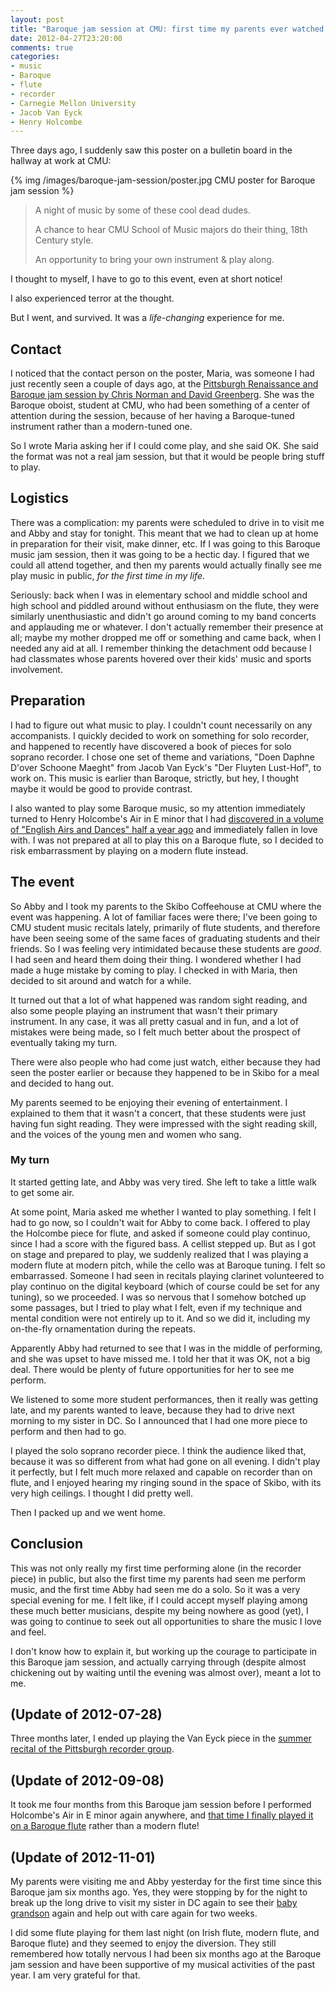 ```yaml
---
layout: post
title: "Baroque jam session at CMU: first time my parents ever watched me perform music"
date: 2012-04-27T23:20:00
comments: true
categories: 
- music
- Baroque
- flute
- recorder
- Carnegie Mellon University
- Jacob Van Eyck
- Henry Holcombe
---
```

Three days ago, I suddenly saw this poster on a bulletin board in the hallway at work at CMU:

{% img /images/baroque-jam-session/poster.jpg CMU poster for Baroque jam session %}

<blockquote>
A night of music by some of these cool dead dudes.

A chance to hear CMU School of Music majors do their thing, 18th Century style.

An opportunity to bring your own instrument & play along.
</blockquote>

I thought to myself, I have to go to this event, even at short notice!

I also experienced terror at the thought.

But I went, and survived. It was a *life-changing* experience for me.

<!--more-->

## Contact

I noticed that the contact person on the poster, Maria, was someone I had just recently seen a couple of days ago, at the [Pittsburgh Renaissance and Baroque jam session by Chris Norman and David Greenberg](/blog/2012/04/21/my-first-time-in-a-public-music-jam-intense-fun-with-chris-norman-and-david-greenberg/). She was the Baroque oboist, student at CMU, who had been something of a center of attention during the session, because of her having a Baroque-tuned instrument rather than a modern-tuned one.

So I wrote Maria asking her if I could come play, and she said OK. She said the format was not a real jam session, but that it would be people bring stuff to play.

## Logistics

There was a complication: my parents were scheduled to drive in to visit me and Abby and stay for tonight. This meant that we had to clean up at home in preparation for their visit, make dinner, etc. If I was going to this Baroque music jam session, then it was going to be a hectic day. I figured that we could all attend together, and then my parents would actually finally see me play music in public, *for the first time in my life*.

Seriously: back when I was in elementary school and middle school and high school and piddled around without enthusiasm on the flute, they were similarly unenthusiastic and didn't go around coming to my band concerts and applauding me or whatever. I don't actually remember their presence at all; maybe my mother dropped me off or something and came back, when I needed any aid at all. I remember thinking the detachment odd because I had classmates whose parents hovered over their kids' music and sports involvement.

## Preparation

I had to figure out what music to play. I couldn't count necessarily on any accompanists. I quickly decided to work on something for solo recorder, and happened to recently have discovered a book of pieces for solo soprano recorder. I chose one set of theme and variations, "Doen Daphne D'over Schoone Maeght" from Jacob Van Eyck's "Der Fluyten Lust-Hof", to work on. This music is earlier than Baroque, strictly, but hey, I thought maybe it would be good to provide contrast.

I also wanted to play some Baroque music, so my attention immediately turned to Henry Holcombe's Air in E minor that I had [discovered in a volume of "English Airs and Dances" half a year ago](/blog/2011/11/30/bought-a-baroque-flute/) and immediately fallen in love with. I was not prepared at all to play this on a Baroque flute, so I decided to risk embarrassment by playing on a modern flute instead.

## The event

So Abby and I took my parents to the Skibo Coffeehouse at CMU where the event was happening. A lot of familiar faces were there; I've been going to CMU student music recitals lately, primarily of flute students, and therefore have been seeing some of the same faces of graduating students and their friends. So I was feeling very intimidated because these students are *good*. I had seen and heard them doing their thing. I wondered whether I had made a huge mistake by coming to play. I checked in with Maria, then decided to sit around and watch for a while.

It turned out that a lot of what happened was random sight reading, and also some people playing an instrument that wasn't their primary instrument. In any case, it was all pretty casual and in fun, and a lot of mistakes were being made, so I felt much better about the prospect of eventually taking my turn.

There were also people who had come just watch, either because they had seen the poster earlier or because they happened to be in Skibo for a meal and decided to hang out.

My parents seemed to be enjoying their evening of entertainment. I explained to them that it wasn't a concert, that these students were just having fun sight reading. They were impressed with the sight reading skill, and the voices of the young men and women who sang.

### My turn

It started getting late, and Abby was very tired. She left to take a little walk to get some air.

At some point, Maria asked me whether I wanted to play something. I felt I had to go now, so I couldn't wait for Abby to come back. I offered to play the Holcombe piece for flute, and asked if someone could play continuo, since I had a score with the figured bass. A cellist stepped up. But as I got on stage and prepared to play, we suddenly realized that I was playing a modern flute at modern pitch, while the cello was at Baroque tuning. I felt so embarrassed. Someone I had seen in recitals playing clarinet volunteered to play continuo on the digital keyboard (which of course could be set for any tuning), so we proceeded. I was so nervous that I somehow botched up some passages, but I tried to play what I felt, even if my technique and mental condition were not entirely up to it. And so we did it, including my on-the-fly ornamentation during the repeats.

Apparently Abby had returned to see that I was in the middle of performing, and she was upset to have missed me. I told her that it was OK, not a big deal. There would be plenty of future opportunities for her to see me perform.

We listened to some more student performances, then it really was getting late, and my parents wanted to leave, because they had to drive next morning to my sister in DC. So I announced that I had one more piece to perform and then had to go.

I played the solo soprano recorder piece. I think the audience liked that, because it was so different from what had gone on all evening. I didn't play it perfectly, but I felt much more relaxed and capable on recorder than on flute, and I enjoyed hearing my ringing sound in the space of Skibo, with its very high ceilings. I thought I did pretty well.

Then I packed up and we went home.

## Conclusion

This was not only really my first time performing alone (in the recorder piece) in public, but also the first time my parents had seen me perform music, and the first time Abby had seen me do a solo. So it was a very special evening for me. I felt like, if I could accept myself playing among these much better musicians, despite my being nowhere as good (yet), I was going to continue to seek out all opportunities to share the music I love and feel.

I don't know how to explain it, but working up the courage to participate in this Baroque jam session, and actually carrying through (despite almost chickening out by waiting until the evening was almost over), meant a lot to me.

## (Update of 2012-07-28)

Three months later, I ended up playing the Van Eyck piece in the [summer recital of the Pittsburgh recorder group](/blog/2012/07/28/my-first-appearance-on-a-music-recital-program/).

## (Update of 2012-09-08)

It took me four months from this Baroque jam session before I performed Holcombe's Air in E minor again anywhere, and [that time I finally played it on a Baroque flute](/blog/2012/09/08/finally-performing-some-sonatas-for-baroque-flute/) rather than a modern flute!

## (Update of 2012-11-01)

My parents were visiting me and Abby yesterday for the first time since this Baroque jam six months ago. Yes, they were stopping by for the night to break up the long drive to visit my sister in DC again to see their [baby grandson](/blog/2012/05/31/some-pretty-attacking-chess-at-a-party-last-weekend/) again and help out with care again for two weeks.

I did some flute playing for them last night (on Irish flute, modern flute, and Baroque flute) and they seemed to enjoy the diversion. They still remembered how totally nervous I had been six months ago at the Baroque jam session and have been supportive of my musical activities of the past year. I am very grateful for that.
